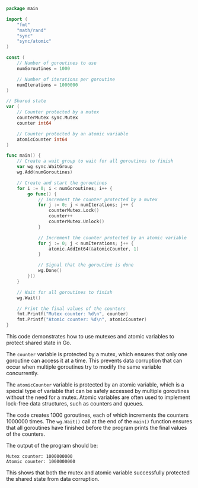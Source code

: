 ```go
package main

import (
    "fmt"
    "math/rand"
    "sync"
    "sync/atomic"
)

const (
    // Number of goroutines to use
    numGoroutines = 1000

    // Number of iterations per goroutine
    numIterations = 1000000
)

// Shared state
var (
    // Counter protected by a mutex
    counterMutex sync.Mutex
    counter int64

    // Counter protected by an atomic variable
    atomicCounter int64
)

func main() {
    // Create a wait group to wait for all goroutines to finish
    var wg sync.WaitGroup
    wg.Add(numGoroutines)

    // Create and start the goroutines
    for i := 0; i < numGoroutines; i++ {
        go func() {
            // Increment the counter protected by a mutex
            for j := 0; j < numIterations; j++ {
                counterMutex.Lock()
                counter++
                counterMutex.Unlock()
            }

            // Increment the counter protected by an atomic variable
            for j := 0; j < numIterations; j++ {
                atomic.AddInt64(&atomicCounter, 1)
            }

            // Signal that the goroutine is done
            wg.Done()
        }()
    }

    // Wait for all goroutines to finish
    wg.Wait()

    // Print the final values of the counters
    fmt.Printf("Mutex counter: %d\n", counter)
    fmt.Printf("Atomic counter: %d\n", atomicCounter)
}
```

This code demonstrates how to use mutexes and atomic variables to protect shared state in Go.

The `counter` variable is protected by a mutex, which ensures that only one goroutine can access it at a time. This prevents data corruption that can occur when multiple goroutines try to modify the same variable concurrently.

The `atomicCounter` variable is protected by an atomic variable, which is a special type of variable that can be safely accessed by multiple goroutines without the need for a mutex. Atomic variables are often used to implement lock-free data structures, such as counters and queues.

The code creates 1000 goroutines, each of which increments the counters 1000000 times. The `wg.Wait()` call at the end of the `main()` function ensures that all goroutines have finished before the program prints the final values of the counters.

The output of the program should be:

```
Mutex counter: 1000000000
Atomic counter: 1000000000
```

This shows that both the mutex and atomic variable successfully protected the shared state from data corruption.